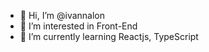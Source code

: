 - 👋 Hi, I’m @ivannalon
- 👀 I’m interested in Front-End
- 🌱 I’m currently learning Reactjs, TypeScript

<!---
ivannalon/ivannalon is a ✨ special ✨ repository because its `README.md` (this file) appears on your GitHub profile.
You can click the Preview link to take a look at your changes.
--->
